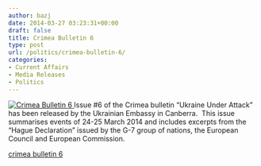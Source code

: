 ```yaml
---
author: bazj
date: 2014-03-27 03:23:31+00:00
draft: false
title: Crimea Bulletin 6
type: post
url: /politics/crimea-bulletin-6/
categories:
- Current Affairs
- Media Releases
- Politics
---
```


[![Crimea Bulletin 6](http://www.ozeukes.com/wp-content/uploads/2014/03/Crimea-Bulletin-6.jpg)
](http://www.ozeukes.com/wp-content/uploads/2014/03/Crimea-Bulletin-6.jpg)Issue #6 of the Crimea bulletin “Ukraine Under Attack” has been released by the Ukrainian Embassy in Canberra.  This issue summarises events of 24-25 March 2014 and includes excerpts from the “Hague Declaration” issued by the G-7 group of nations, the European Council and European Commission.

[crimea bulletin 6](http://www.ozeukes.com/wp-content/uploads/2014/03/crimea-bulletin-6.pdf)
